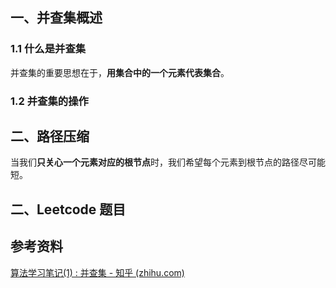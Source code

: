 ## 一、并查集概述

### 1.1 什么是并查集

并查集的重要思想在于，**用集合中的一个元素代表集合**。



### 1.2 并查集的操作









## 二、路径压缩

当我们**只关心一个元素对应的根节点**时，我们希望每个元素到根节点的路径尽可能短。







## 二、Leetcode 题目









## 参考资料

[算法学习笔记(1) : 并查集 - 知乎 (zhihu.com)](https://zhuanlan.zhihu.com/p/93647900)